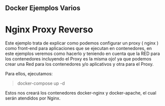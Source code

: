 Docker Ejemplos Varios 
--------------
# Nginx Proxy Reverso
Este ejemplo trata de explicar como podemos configurar un proxy ( nginx ) como front-end para aplicaciones
que se ejecutan en contenedores, en este ejemplos veremos como hacerlo y teniendo en cuenta que la RED para
los contenedores incluyendo el Proxy es la misma ojo! ya que podemos crear una Red para los contenedores y/o aplicativos
y otra para el Proxy.

Para ellos, ejecutamos: 

>docker-compose up -d

Estos nos creará los contenedores docker-nginx y docker-apache, el cual serán atendidos por Nginx.


